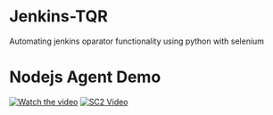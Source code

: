 # Jenkins-TQR
Automating jenkins oparator functionality using python with selenium

# Nodejs Agent Demo
[![Watch the video](https://i.imgur.com/vKb2F1B.png)]()
[![SC2 Video](doc/SC2_youtube.PNG)](https://www.youtube.com/watch?v=t64SESjGBpo&feature=youtu.be "SC2 Mini game - Click to Watch!")

